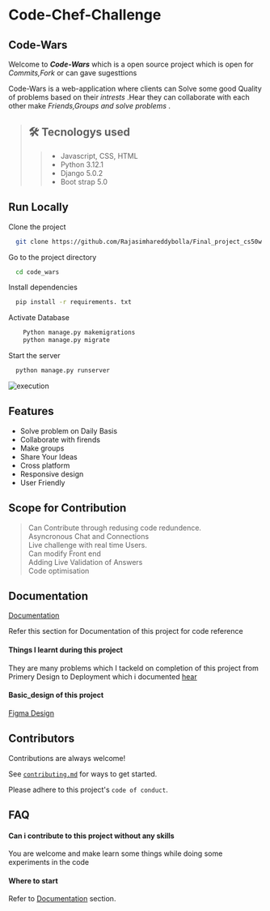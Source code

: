 # Code-Chef-Challenge  
## Code-Wars 

Welcome to ***Code-Wars*** which is a open source project which is open for *Commits,Fork* or can gave sugesttions

Code-Wars is a web-application where clients can Solve some good Quality of problems based on their *intrests* .Hear they can collaborate with each other make *Friends,Groups and solve problems* .
> ## 🛠 Tecnologys used
>> * Javascript, CSS, HTML  
>> * Python 3.12.1  
>> * Django 5.0.2  
>> * Boot strap 5.0

## Run Locally

Clone the project

```bash
  git clone https://github.com/Rajasimhareddybolla/Final_project_cs50w.git
```

Go to the project directory

```bash
  cd code_wars
```

Install dependencies

```bash
  pip install -r requirements. txt 
```
Activate Database  
```bash
    Python manage.py makemigrations
    python manage.py migrate
```

Start the server

```bash
  python manage.py runserver
```

![execution](/code_wars/icons/installation.png)

## Features
- Solve problem on Daily Basis
- Collaborate with firends
- Make groups 
- Share Your Ideas
- Cross platform
- Responsive design
- User Friendly
## Scope for Contribution
> Can Contribute through redusing code redundence.  
> Asyncronous Chat and Connections  
> Live challenge with real time Users.  
>  Can modify Front end  
> Adding Live Validation of Answers  
> Code optimisation




## Documentation

[Documentation](code_wars/reference_section/documentaion.md)  

Refer this section for Documentation of this project for code reference

#### Things I learnt during this project

They are many problems which I tackeld on completion of this project from Primery Design to Deployment which i documented [hear](/code_wars/reference_section/things_i_learnt.md)

#### Basic_design of this project
[Figma Design](https://www.figma.com/file/oUbIeTRjEkV49fJMhmxMEY/Untitled?type=design&node-id=0%3A1&mode=dev&t=B5z1c2mCc40TANYx-1)
## Contributors

Contributions are always welcome!

See [`contributing.md`](code_wars/reference_section/contributions.md) for ways to get started.

Please adhere to this project's `code of conduct`.


## FAQ

#### Can i contribute to this project without any skills
You are welcome and make learn some things while doing some experiments in the code

#### Where to start

Refer to [Documentation](/code_wars/reference_section/documentaion.md) section.
